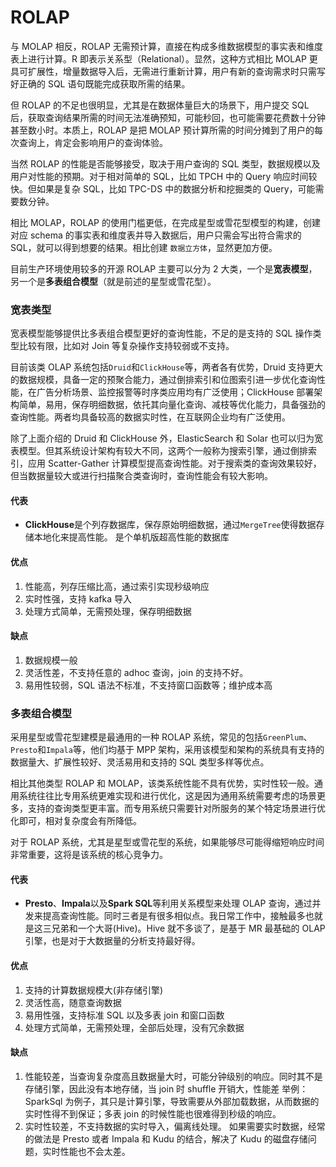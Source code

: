 # ROLAP

与 MOLAP 相反，ROLAP 无需预计算，直接在构成多维数据模型的事实表和维度表上进行计算。R 即表示关系型（Relational）。显然，这种方式相比 MOLAP 更具可扩展性，增量数据导入后，无需进行重新计算，用户有新的查询需求时只需写好正确的 SQL 语句既能完成获取所需的结果。

但 ROLAP 的不足也很明显，尤其是在数据体量巨大的场景下，用户提交 SQL 后，获取查询结果所需的时间无法准确预知，可能秒回，也可能需要花费数十分钟甚至数小时。本质上，ROLAP 是把 MOLAP 预计算所需的时间分摊到了用户的每次查询上，肯定会影响用户的查询体验。

当然 ROLAP 的性能是否能够接受，取决于用户查询的 SQL 类型，数据规模以及用户对性能的预期。对于相对简单的 SQL，比如 TPCH 中的 Query 响应时间较快。但如果是复杂 SQL，比如 TPC-DS 中的数据分析和挖掘类的 Query，可能需要数分钟。

相比 MOLAP，ROLAP 的使用门槛更低，在完成星型或雪花型模型的构建，创建对应 schema 的事实表和维度表并导入数据后，用户只需会写出符合需求的 SQL，就可以得到想要的结果。相比创建 `数据立方体`，显然更加方便。

目前生产环境使用较多的开源 ROLAP 主要可以分为 2 大类，一个是**宽表模型**，另一个是**多表组合模型**（就是前述的星型或雪花型）。

### 宽表类型

宽表模型能够提供比多表组合模型更好的查询性能，不足的是支持的 SQL 操作类型比较有限，比如对 Join 等复杂操作支持较弱或不支持。

目前该类 OLAP 系统包括`Druid`和`ClickHouse`等，两者各有优势，Druid 支持更大的数据规模，具备一定的预聚合能力，通过倒排索引和位图索引进一步优化查询性能，在广告分析场景、监控报警等时序类应用均有广泛使用；ClickHouse 部署架构简单，易用，保存明细数据，依托其向量化查询、减枝等优化能力，具备强劲的查询性能。两者均具备较高的数据实时性，在互联网企业均有广泛使用。

除了上面介绍的 Druid 和 ClickHouse 外，ElasticSearch 和 Solar 也可以归为宽表模型。但其系统设计架构有较大不同，这两个一般称为搜索引擎，通过倒排索引，应用 Scatter-Gather 计算模型提高查询性能。对于搜索类的查询效果较好，但当数据量较大或进行扫描聚合类查询时，查询性能会有较大影响。

#### 代表

- **ClickHouse**是个列存数据库，保存原始明细数据，通过`MergeTree`使得数据存储本地化来提高性能。 是个单机版超高性能的数据库

#### 优点

1. 性能高，列存压缩比高，通过索引实现秒级响应
2. 实时性强，支持 kafka 导入
3. 处理方式简单，无需预处理，保存明细数据

#### 缺点

1. 数据规模一般
2. 灵活性差，不支持任意的 adhoc 查询，join 的支持不好。
3. 易用性较弱，SQL 语法不标准，不支持窗口函数等；维护成本高

### 多表组合模型

采用星型或雪花型建模是最通用的一种 ROLAP 系统，常见的包括`GreenPlum`、`Presto`和`Impala`等，他们均基于 MPP 架构，采用该模型和架构的系统具有支持的数据量大、扩展性较好、灵活易用和支持的 SQL 类型多样等优点。

相比其他类型 ROLAP 和 MOLAP，该类系统性能不具有优势，实时性较一般。通用系统往往比专用系统更难实现和进行优化，这是因为通用系统需要考虑的场景更多，支持的查询类型更丰富。而专用系统只需要针对所服务的某个特定场景进行优化即可，相对复杂度会有所降低。

对于 ROLAP 系统，尤其是星型或雪花型的系统，如果能够尽可能得缩短响应时间非常重要，这将是该系统的核心竞争力。

#### 代表

- **Presto**、**Impala**以及**Spark SQL**等利用关系模型来处理 OLAP 查询，通过并发来提高查询性能。同时三者是有很多相似点。我日常工作中，接触最多也就是这三兄弟和一个大哥(Hive)。Hive 就不多谈了，是基于 MR 最基础的 OLAP 引擎，也是对于大数据量的分析支持最好得。

#### 优点

1. 支持的计算数据规模大(非存储引擎)
2. 灵活性高，随意查询数据
3. 易用性强，支持标准 SQL 以及多表 join 和窗口函数
4. 处理方式简单，无需预处理，全部后处理，没有冗余数据

#### 缺点

1. 性能较差，当查询复杂度高且数据量大时，可能分钟级别的响应。同时其不是存储引擎，因此没有本地存储，当 join 时 shuffle 开销大，性能差 举例：SparkSql 为例子，其只是计算引擎，导致需要从外部加载数据，从而数据的实时性得不到保证；多表 join 的时候性能也很难得到秒级的响应。
2. 实时性较差，不支持数据的实时导入，偏离线处理。 如果需要实时数据，经常的做法是 Presto 或者 Impala 和 Kudu 的结合，解决了 Kudu 的磁盘存储问题，实时性能也不会太差。
